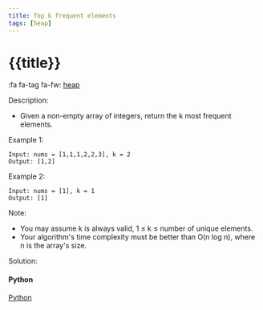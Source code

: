 ```yaml
---
title: Top k frequent elements
tags: [heap]
---
```


# {{title}}

:fa fa-tag fa-fw: [heap]({{tagspath}}/heap)

Description:

- Given a non-empty array of integers, return the k most frequent elements.

Example 1:

```text
Input: nums = [1,1,1,2,2,3], k = 2
Output: [1,2]
```

Example 2:

```text
Input: nums = [1], k = 1
Output: [1]
```

Note:

- You may assume k is always valid, 1 ≤ k ≤ number of unique elements.
- Your algorithm's time complexity must be better than O(n log n), where n is the array's size.

Solution:

<!-- tabs:start -->
#### **Python**

[Python](../../pycode/heap/top-k-frequent-elements.py ':include :type=code')
<!-- tabs:end -->
